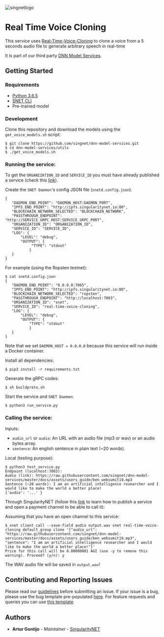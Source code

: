 [issue-template]: ../../../../../issues/new?template=BUG_REPORT.md
[feature-template]: ../../../../../issues/new?template=FEATURE_REQUEST.md

![singnetlogo](../../docs/assets/singnet-logo.jpg 'SingularityNET')

# Real Time Voice Cloning

This service uses [Real-Time-Voice-Cloning](https://github.com/CorentinJ/Real-Time-Voice-Cloning) to clone a voice from
a 5 seconds audio file to generate arbitrary speech in real-time

It is part of our third party [DNN Model Services](https://github.com/singnet/dnn-model-services).

## Getting Started

### Requirements

- [Python 3.6.5](https://www.python.org/downloads/release/python-365/)
- [SNET CLI](https://github.com/singnet/snet-cli)
- Pre-trained model

### Development

Clone this repository and download the models using the `get_voice_models.sh` script:

```
$ git clone https://github.com/singnet/dnn-model-services.git
$ cd dnn-model-services/utils
$ ./get_voice_models.sh
```

### Running the service:

To get the `ORGANIZATION_ID` and `SERVICE_ID` you must have already published a service (check this [link](https://dev.singularitynet.io/tutorials/publish/)).

Create the `SNET Daemon`'s config JSON file (`snetd.config.json`).

```
{
   "DAEMON_END_POINT": "DAEMON_HOST:DAEMON_PORT",
   "IPFS_END_POINT": "http://ipfs.singularitynet.io:80",
   "BLOCKCHAIN_NETWORK_SELECTED": "BLOCKCHAIN_NETWORK",
   "PASSTHROUGH_ENDPOINT": "http://SERVICE_GRPC_HOST:SERVICE_GRPC_PORT",  
   "ORGANIZATION_ID": "ORGANIZATION_ID",
   "SERVICE_ID": "SERVICE_ID",
   "LOG": {
       "LEVEL": "debug",
       "OUTPUT": {
            "TYPE": "stdout"
           }
   }
}
```

For example (using the Ropsten testnet):

```
$ cat snetd.config.json
{
   "DAEMON_END_POINT": "0.0.0.0:7065",
   "IPFS_END_POINT": "http://ipfs.singularitynet.io:80",
   "BLOCKCHAIN_NETWORK_SELECTED": "ropsten",
   "PASSTHROUGH_ENDPOINT": "http://localhost:7003",
   "ORGANIZATION_ID": "snet",
   "SERVICE_ID": "real-time-voice-cloning",
   "LOG": {
       "LEVEL": "debug",
       "OUTPUT": {
           "TYPE": "stdout"
           }
   }
}
```

Note that we set `DAEMON_HOST = 0.0.0.0` because this service will run inside a Docker container.

Install all dependencies:
```
$ pip3 install -r requirements.txt
```
Generate the gRPC codes:
```
$ sh buildproto.sh
```
Start the service and `SNET Daemon`:
```
$ python3 run_service.py
```

### Calling the service:

Inputs:
  - `audio_url` or `audio`: An URL with an audio file (mp3 or wav) or an audio bytes array.
  - `sentence`: An english sentence in plain text (~20 words).

Local (testing purpose):

```
$ python3 test_service.py 
Endpoint (localhost:7003): 
Audio (link): https://raw.githubusercontent.com/singnet/dnn-model-services/master/docs/assets/users_guide/ben_websumit19.mp3
Sentence (~20 words): I am an artificial intelligence researcher and I would like to make the world a better place!
{'audio': '...' }
```

Through SingularityNET (follow this [link](https://dev.singularitynet.io/tutorials/publish/) to learn how to publish a service and open a payment channel to be able to call it):

Assuming that you have an open channel to this service:

```
$ snet client call --save-field audio output.wav snet real-time-voice-cloning default_group clone '{"audio_url": "https://raw.githubusercontent.com/singnet/dnn-model-services/master/docs/assets/users_guide/ben_websumit19.mp3", "sentence": "I am an artificial intelligence researcher and I would like to make the world a better place!"}'
Price for this call will be 0.00000001 AGI (use -y to remove this warning). Proceed? (y/n): y
```

The WAV audio file will be saved in `output.wav`!

## Contributing and Reporting Issues

Please read our [guidelines](https://dev.singularitynet.io/docs/contribute/contribution-guidelines/#submitting-an-issue) before submitting an issue. If your issue is a bug, please use the bug template pre-populated [here][issue-template]. For feature requests and queries you can use [this template][feature-template].

## Authors

* **Artur Gontijo** - *Maintainer* - [SingularityNET](https://www.singularitynet.io)